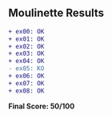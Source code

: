 ## Moulinette Results
```diff
+ ex00: OK
+ ex01: OK
+ ex02: OK
+ ex03: OK
+ ex04: OK
- ex05: KO
+ ex06: OK
+ ex07: OK
+ ex08: OK
```
**Final Score: 50/100**
